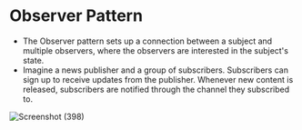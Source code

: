 # Observer Pattern
- The Observer pattern sets up a connection between a subject and multiple observers, where the observers are interested in the subject's state.
- Imagine a news publisher and a group of subscribers. Subscribers can sign up to receive updates from the publisher. Whenever new content is released, subscribers are notified through the channel they subscribed to.

  
![Screenshot (398)](https://github.com/amitYadavDev/Football-News/assets/45551012/eea8de25-212a-4d4c-97c1-a8b130740b49)
